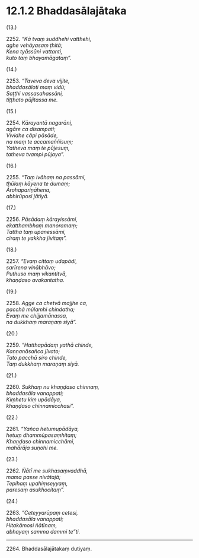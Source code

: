 # 12.1.2 Bhaddasālajātaka

(13.)

2252\. _“Kā tvaṃ suddhehi vatthehi,_  
_aghe vehāyasaṃ ṭhitā;_  
_Kena tyāssūni vattanti,_  
_kuto taṃ bhayamāgataṃ”._  

(14.)

2253\. _“Taveva deva vijite,_  
_bhaddasāloti maṃ vidū;_  
_Saṭṭhi vassasahassāni,_  
_tiṭṭhato pūjitassa me._  

(15.)

2254\. _Kārayantā nagarāni,_  
_agāre ca disampati;_  
_Vividhe cāpi pāsāde,_  
_na maṃ te accamaññisuṃ;_  
_Yatheva maṃ te pūjesuṃ,_  
_tatheva tvampi pūjaya”._  

(16.)

2255\. _“Taṃ ivāhaṃ na passāmi,_  
_thūlaṃ kāyena te dumaṃ;_  
_Ārohapariṇāhena,_  
_abhirūposi jātiyā._  

(17.)

2256\. _Pāsādaṃ kārayissāmi,_  
_ekatthambhaṃ manoramaṃ;_  
_Tattha taṃ upanessāmi,_  
_ciraṃ te yakkha jīvitaṃ”._  

(18.)

2257\. _“Evaṃ cittaṃ udapādi,_  
_sarīrena vinābhāvo;_  
_Puthuso maṃ vikantitvā,_  
_khaṇḍaso avakantatha._  

(19.)

2258\. _Agge ca chetvā majjhe ca,_  
_pacchā mūlamhi chindatha;_  
_Evaṃ me chijjamānassa,_  
_na dukkhaṃ maraṇaṃ siyā”._  

(20.)

2259\. _“Hatthapādaṃ yathā chinde,_  
_Kaṇṇanāsañca jīvato;_  
_Tato pacchā siro chinde,_  
_Taṃ dukkhaṃ maraṇaṃ siyā._  

(21.)

2260\. _Sukhaṃ nu khaṇḍaso chinnaṃ,_  
_bhaddasāla vanappati;_  
_Kiṃhetu kiṃ upādāya,_  
_khaṇḍaso chinnamicchasi”._  

(22.)

2261\. _“Yañca hetumupādāya,_  
_hetuṃ dhammūpasaṃhitaṃ;_  
_Khaṇḍaso chinnamicchāmi,_  
_mahārāja suṇohi me._  

(23.)

2262\. _Ñātī me sukhasaṃvaddhā,_  
_mama passe nivātajā;_  
_Tepihaṃ upahiṃseyyaṃ,_  
_paresaṃ asukhocitaṃ”._  

(24.)

2263\. _“Ceteyyarūpaṃ cetesi,_  
_bhaddasāla vanappati;_  
_Hitakāmosi ñātīnaṃ,_  
_abhayaṃ samma dammi te”ti._  

---

2264\. Bhaddasālajātakaṃ dutiyaṃ.
